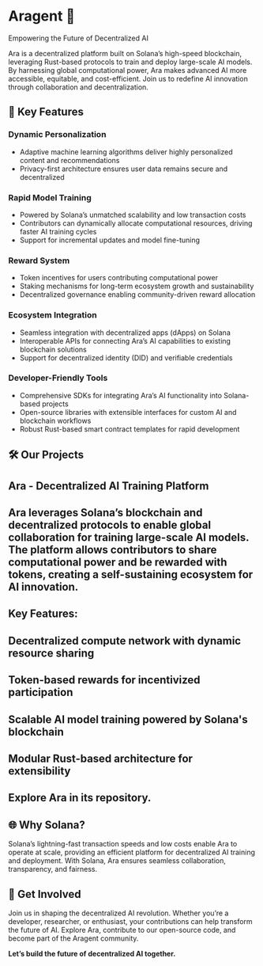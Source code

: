 # Aragent 🚀  
Empowering the Future of Decentralized AI  

Ara is a decentralized platform built on Solana’s high-speed blockchain, leveraging Rust-based protocols to train and deploy large-scale AI models. By harnessing global computational power, Ara makes advanced AI more accessible, equitable, and cost-efficient. Join us to redefine AI innovation through collaboration and decentralization.  

## 🌟 Key Features  

### **Dynamic Personalization**  
- Adaptive machine learning algorithms deliver highly personalized content and recommendations  
- Privacy-first architecture ensures user data remains secure and decentralized  

### **Rapid Model Training**  
- Powered by Solana’s unmatched scalability and low transaction costs  
- Contributors can dynamically allocate computational resources, driving faster AI training cycles  
- Support for incremental updates and model fine-tuning  

### **Reward System**  
- Token incentives for users contributing computational power  
- Staking mechanisms for long-term ecosystem growth and sustainability  
- Decentralized governance enabling community-driven reward allocation  

### **Ecosystem Integration**  
- Seamless integration with decentralized apps (dApps) on Solana  
- Interoperable APIs for connecting Ara’s AI capabilities to existing blockchain solutions  
- Support for decentralized identity (DID) and verifiable credentials  

### **Developer-Friendly Tools**  
- Comprehensive SDKs for integrating Ara’s AI functionality into Solana-based projects  
- Open-source libraries with extensible interfaces for custom AI and blockchain workflows  
- Robust Rust-based smart contract templates for rapid development

## 🛠️ Our Projects
## Ara - Decentralized AI Training Platform
## Ara leverages Solana’s blockchain and decentralized protocols to enable global collaboration for training large-scale AI models. The platform allows contributors to share computational power and be rewarded with tokens, creating a self-sustaining ecosystem for AI innovation.

## Key Features:

## Decentralized compute network with dynamic resource sharing
## Token-based rewards for incentivized participation
## Scalable AI model training powered by Solana's blockchain
## Modular Rust-based architecture for extensibility
## Explore Ara in its repository.



## 🌐 Why Solana?  
Solana’s lightning-fast transaction speeds and low costs enable Ara to operate at scale, providing an efficient platform for decentralized AI training and deployment. With Solana, Ara ensures seamless collaboration, transparency, and fairness.  

## 🤝 Get Involved  
Join us in shaping the decentralized AI revolution. Whether you’re a developer, researcher, or enthusiast, your contributions can help transform the future of AI. Explore Ara, contribute to our open-source code, and become part of the Aragent community.  

**Let’s build the future of decentralized AI together.**
